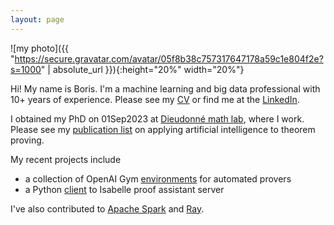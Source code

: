 ```yaml
---
layout: page
---
```


![my photo]({{ "https://secure.gravatar.com/avatar/05f8b38c757317647178a59c1e804f2e?s=1000" | absolute_url }}){:height="20%" width="20%"}

Hi! My name is Boris. I'm a machine learning and big data professional with 10+ years of experience. Please see my [CV](boris-shminke.pdf) or find me at the [LinkedIn](https://www.linkedin.com/in/inpefess/).

I obtained my PhD on 01Sep2023 at [Dieudonné math lab](https://math.unice.fr/laboratoire/fiche%26id%3d963.html), where I work. Please see my [publication list](https://scholar.google.com/citations?user=AxWTLt0AAAAJ) on applying artificial intelligence to theorem proving.

My recent projects include
* a collection of OpenAI Gym [environments](https://github.com/inpefess/gym-saturation) for automated provers
* a Python [client](https://github.com/inpefess/isabelle-client) to Isabelle proof assistant server

I've also contributed to [Apache Spark](https://github.com/apache/spark/pull/20691) and [Ray](https://github.com/ray-project/ray/pull/34790).
